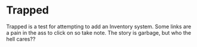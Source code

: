 # Trapped

Trapped is a test for attempting to add an Inventory system. Some links are a pain in the ass to click on so take note. The story is garbage, but who the hell cares??

